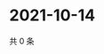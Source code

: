 # 2021-10-14

共 0 条

<!-- BEGIN WEIBO -->
<!-- 最后更新时间 Thu Oct 14 2021 19:12:00 GMT+0800 (China Standard Time) -->

<!-- END WEIBO -->

